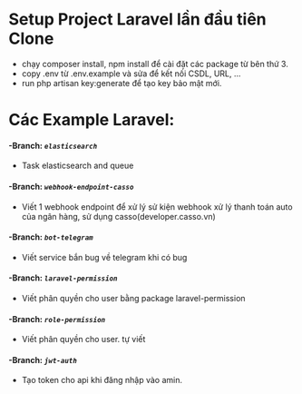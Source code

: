 # Setup Project Laravel lần đầu tiên Clone

- chạy composer install, npm install để cài đặt các package từ bên thứ 3.
- copy .env từ .env.example và sửa để kết nối CSDL, URL, ...
- run php artisan key:generate để tạo key bảo mật mới.

# Các Example Laravel:

#### **-Branch: _`elasticsearch`_**
- Task elasticsearch and queue
#### **-Branch: _`webhook-endpoint-casso`_**
- Viết 1 webhook endpoint để xử lý sử kiện webhook xử lý thanh toán auto của ngân hàng,
sử dụng casso(developer.casso.vn)
#### **-Branch: _`bot-telegram`_**
- Viết service bắn bug về telegram khi có bug
#### **-Branch: _`laravel-permission`_**
- Viết phân quyền cho user bằng package laravel-permission
#### **-Branch: _`role-permission`_**
- Viết phân quyền cho user. tự viết
#### **-Branch: _`jwt-auth`_**
- Tạo token cho api khi đăng nhập vào amin.
